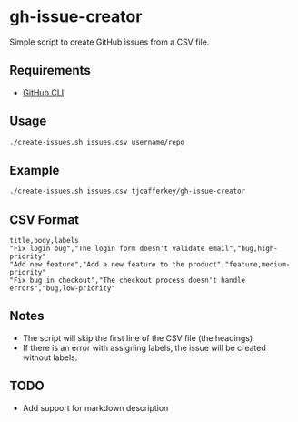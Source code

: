 # gh-issue-creator

Simple script to create GitHub issues from a CSV file.

## Requirements

- [GitHub CLI](https://cli.github.com/)

## Usage

```bash
./create-issues.sh issues.csv username/repo
```

## Example

```bash
./create-issues.sh issues.csv tjcafferkey/gh-issue-creator
```

## CSV Format

```
title,body,labels
"Fix login bug","The login form doesn't validate email","bug,high-priority"
"Add new feature","Add a new feature to the product","feature,medium-priority"
"Fix bug in checkout","The checkout process doesn't handle errors","bug,low-priority"
```

## Notes

- The script will skip the first line of the CSV file (the headings)
- If there is an error with assigning labels, the issue will be created without labels.

## TODO

- Add support for markdown description